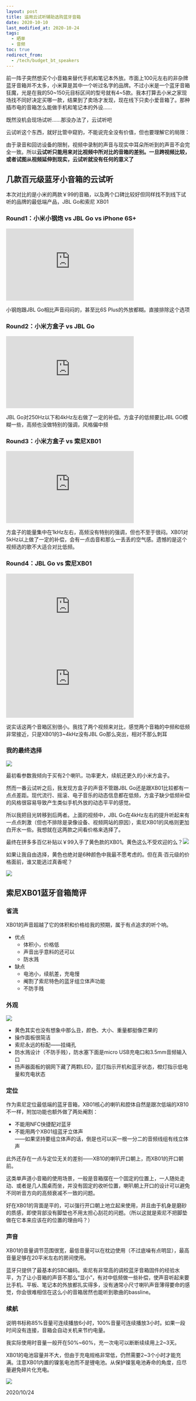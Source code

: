 ```yaml
---
layout: post
title: 运用云试听辅助选购蓝牙音箱
date: 2020-10-10
last_modified_at: 2020-10-24
tags:
  - 晒单
  - 音频
toc: true
redirect_from:
  - /tech/budget_bt_speakers
---
```


前一阵子突然想买个小音箱来替代手机和笔记本外放。市面上100元左右的非杂牌蓝牙音箱并不太多，小米算是其中一个听过名字的品牌。不过小米是一个蓝牙音箱狂魔，光是在我的50~150元目标区间的型号就有4~5款。我本打算去小米之家现场找不同好决定买哪一款，结果到了卖场才发现，现在线下只卖小爱音箱了。那种插市电的音箱怎么能做手机和笔记本的外设……

既然没机会现场试听……那没办法了，云试听吧

云试听这个东西，就好比管中窥豹，不能说完全没有价值，但也要理解它的局限：

由于录音和回访设备的限制，视频中录制的声音与现实中耳朵所听到的声音不会完全一致。所以**云试听只能用来对比视频中所对比的音箱的差别。一旦跨视频比较，或者试图从视频延伸到现实，云试听就没有任何的意义了**

## 几款百元级蓝牙小音箱的云试听

本次对比的是小米的两款￥99的音箱，以及两个口碑比较好但同样找不到线下试听的品牌的最低端产品，JBL Go和索尼 XB01

### Round1：小米小钢炮 vs JBL Go vs iPhone 6S+

<iframe width="350" height="197" src="https://player.bilibili.com/player.html?aid=21763493&amp;bvid=BV1dW411N7XY&amp;cid=35896620&amp;page=1&autoplay=0" scrolling="no" frameborder="0" frameborder="no" framespacing="0" allowfullscreen="true"> </iframe>

小钢炮跟JBL Go相比声音闷闷的，甚至比6S Plus的外放都糊。直接排除这个选项

### Round2：小米方盒子 vs JBL Go

<iframe width="350" height="197" src="https://www.youtube.com/embed/2JwklqxIe0c" frameborder="0" allow="accelerometer; clipboard-write; encrypted-media; gyroscope; picture-in-picture" allowfullscreen=""></iframe>

JBL Go对250Hz以下和4kHz左右做了一定的补偿。方盒子的低频要比JBL GO模糊一些，高频也没做特别的强调，风格偏中频

### Round3：小米方盒子 vs 索尼XB01

<iframe width="350" height="197" src="https://player.youku.com/embed/XNDE2NTM1ODcwMA==" frameborder="0" allowfullscreen="true"></iframe>

方盒子的能量集中在1kHz左右，高频没有特别的强调，但也不至于很闷。XB01对5kHz以上做了一定的补偿，会有一点齿音和那么一丢丢的空气感。遗憾的是这个视频选的歌不大适合对比低频。

### Round4：JBL Go vs 索尼XB01

<iframe width="350" height="197" src="https://www.youtube.com/embed/40UhBCnxCNQ" frameborder="0" allow="accelerometer; clipboard-write; encrypted-media; gyroscope; picture-in-picture" allowfullscreen=""></iframe>

<iframe width="350" height="197" src="https://www.youtube.com/embed/tKXyiRU83YU" frameborder="0" allow="accelerometer; clipboard-write; encrypted-media; gyroscope; picture-in-picture" allowfullscreen=""></iframe>

说实话这两个音箱区别很小。我找了两个视频来对比，感觉两个音箱的中频和低频非常接近，只是XB01的3~4kHz没有JBL Go那么突出，相对不那么刺耳

### 我的最终选择

![](/assets/img/bt_speakers_compare.png)

最初看参数我倾向于买有2个喇叭，功率更大，续航还更久的小米方盒子。

然而一番云试听之后，我发现方盒子的声音不管跟JBL Go还是跟XB01比较都有一点点差距。现代流行、摇滚、电子音乐的动态信息都在低频，方盒子缺少低频补偿的风格很容易导致产生类似手机外放的动态平平的感觉。

所以我把目光转移到后两者。上面的视频中，JBL Go在4kHz左右的提升听起来有一点点刺激（但也不排除是录像设备、视频网站的原因），索尼XB01的风格则更加白开水一些。我想就在这两款之间看价格来选择了。

最终在拼多多百亿补贴以￥99入手了黄色款的XB01。黄色这么不受欢迎的么？<img class="sticker" src="https://res.smzdm.com/images/emotions/55.png">

如果让我自由选择，黄色也绝对是6种颜色中我最不愿考虑的。但在真·百元级的价格面前，谁又能逃过真香呢？

![](https://img30.360buyimg.com/popWareDetail/jfs/t1/149141/10/8640/407421/5f62c25dEb850a17c/a5f0dd26386de5f3.jpg)  

## 索尼XB01蓝牙音箱简评

### 省流

XB01的声音超越了它的体积和价格给我的预期，属于有点追求的听个响。

-   优点
	-   体积小，价格低
	-   声音出乎意料的还可以
	-   防水溅
-   缺点
	-   电池小，续航差，充电慢
	-   阉割了索尼特色的蓝牙组立体声功能
	-   不防手贱

### 外观

![](/assets/img/xb01_top.jpg)

-   黄色其实也没有想象中那么丑，颜色、大小、重量都挺像芒果的
-   操作面板很简洁
-   索尼永远的标配——挂绳孔
-   防水溅设计（不防手贱），防水塞下面是micro USB充电口和3.5mm音频输入口
-   扬声器面板的钢网下藏了两颗LED，蓝灯指示开机和蓝牙状态，橙灯指示低电量和充电状态

### 定位

作为索尼定位最低端的蓝牙音箱，XB01核心的喇叭和腔体自然是跟次低端的XB10不一样，附加功能也额外做了两处阉割：

-   不能用NFC快捷配对蓝牙
-   不能用两个XB01组蓝牙立体声  
    ——如果坚持要组立体声的话，倒是也可以买一根一分二的音频线组有线立体声

此外还存在一点与定位无关的差别——XB10的喇叭开口朝上，而XB01的开口朝前。

这类单声道小音箱的使用场景，一般是音箱摆在一个固定的位置上，一人随处走动、或者是几人围桌而坐，并没有固定的收听位置，喇叭朝上开口的设计可以避免不同听音方向的高频衰减不一致的问题。

好在XB01的背面是平的，可以强行开口朝上地立起来使用，并且由于机身是磨砂的质感，即使背部没有脚垫也不用太担心刮花的问题。（所以这就是索尼不把脚垫做在它本来应该在的位置的理由吗？）

### 声音

XB01的音量调节范围很宽，最低音量可以在枕边使用（不过底噪有点明显），最高音量足够在20平米左右的房间使用。

蓝牙只提供了最基本的SBC编码。索尼有非常高的调校蓝牙音箱固件的经验水平，为了让小音箱的声音不那么“显小”，有对中低频做一些补偿，使声音听起来要比手机、平板、笔记本的外放都扎实得多，没有通常小尺寸喇叭声音薄得要命的感觉，你会很难相信在这么小的音箱居然也能听到歌曲的bassline。

### 续航

说明书标称85%音量可连续播放6小时，100%音量可连续播放3小时。如果一段时间没有连接，音箱会自动关机来节约电量。

我实际使用时音量一般开在50%~60%，充一次电可以断断续续用上2~3天。

XB01的电池容量并不大，但由于充电规格非常低，仍然需要2~3个小时才能充满。注意XB01内置的镍氢电池而不是锂电池。从保护镍氢电池寿命的角度，应尽量避免碎片化充电。

![](/assets/img/xb01_size.jpg)

2020/10/24
